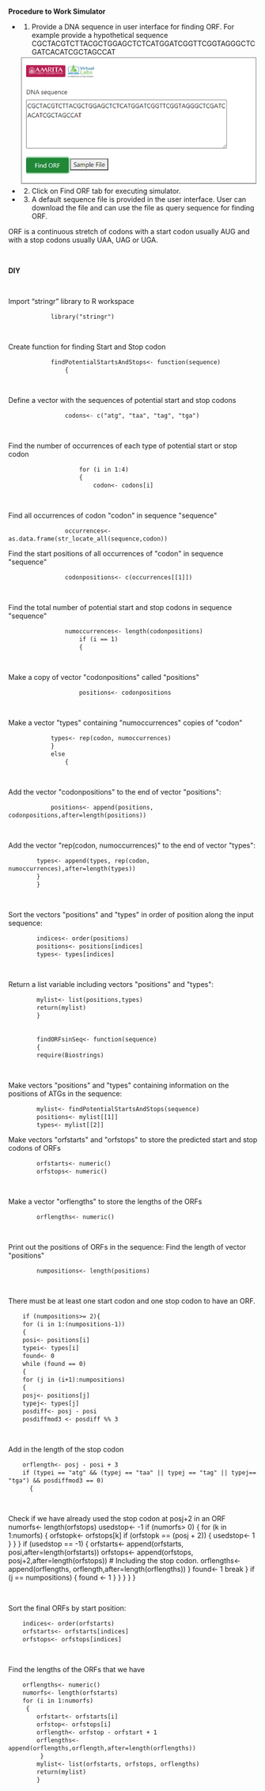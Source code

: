 
**Procedure to Work Simulator**
 

* 1.  Provide a DNA sequence in user interface for finding ORF. For example provide a hypothetical sequence 
CGCTACGTCTTACGCTGGAGCTCTCATGGATCGGTTCGGTAGGGCTCGATCACATCGCTAGCCAT 

    <center><img src="images/4.png" title="" /></center>

* 2.	Click on Find ORF tab for executing simulator.

* 3.	A default sequence file is provided in the user interface. User can download the file and can use the file as query sequence for finding ORF.


ORF is a continuous stretch of codons with a start codon usually AUG and with a stop codons usually UAA, UAG or UGA.


&ensp;

**DIY**

&ensp;

Import “stringr” library to R workspace

                library("stringr")


&nbsp;

Create function for finding Start and Stop codon

                findPotentialStartsAndStops<- function(sequence)
                    {

&nbsp;

Define a vector with the sequences of potential start and stop codons

                    codons<- c("atg", "taa", "tag", "tga")
                    
&nbsp;

Find the number of occurrences of each type of potential start or stop codon

                        for (i in 1:4)
                        {   
                            codon<- codons[i]
    
&nbsp;

Find all occurrences of codon "codon" in sequence "sequence"
            
                    occurrences<- as.data.frame(str_locate_all(sequence,codon))

Find the start positions of all occurrences of "codon" in sequence "sequence"

                    codonpositions<- c(occurrences[[1]])
 
&nbsp;

Find the total number of potential start and stop codons in sequence "sequence"
        
                    numoccurrences<- length(codonpositions)
                        if (i == 1)
                        {
      

&nbsp;

Make a copy of vector "codonpositions" called "positions"
    
                        positions<- codonpositions
      
&nbsp;

Make a vector "types" containing "numoccurrences" copies of "codon"

                types<- rep(codon, numoccurrences)
                }
                else
                    {
      

&nbsp;

Add the vector "codonpositions" to the end of vector "positions":

                positions<- append(positions, codonpositions,after=length(positions))
      

&nbsp;

Add the vector "rep(codon, numoccurrences)" to the end of vector "types":
    
            types<- append(types, rep(codon, numoccurrences),after=length(types))
            }
            }


&nbsp;

Sort the vectors "positions" and "types" in order of position along the input sequence:

            indices<- order(positions)
            positions<- positions[indices]
            types<- types[indices]
  

&nbsp;

Return a list variable including vectors "positions" and "types":

            mylist<- list(positions,types)
            return(mylist)
            }


            findORFsinSeq<- function(sequence)
            {
            require(Biostrings)

  

&nbsp;

Make vectors "positions" and "types" containing information on the positions of ATGs in the sequence:

            mylist<- findPotentialStartsAndStops(sequence)
            positions<- mylist[[1]]
            types<- mylist[[2]]


Make vectors "orfstarts" and "orfstops" to store the predicted start and stop codons of ORFs
    
            orfstarts<- numeric()
            orfstops<- numeric()


&nbsp;

Make a vector "orflengths" to store the lengths of the ORFs

            orflengths<- numeric()
  
&nbsp;

Print out the positions of ORFs in the sequence:
Find the length of vector "positions"

            numpositions<- length(positions)



&nbsp;

There must be at least one start codon and one stop codon to have an ORF.

        if (numpositions>= 2){
        for (i in 1:(numpositions-1))
        {
        posi<- positions[i]
        typei<- types[i]
        found<- 0
        while (found == 0)
        {   
        for (j in (i+1):numpositions)
        {
        posj<- positions[j]
        typej<- types[j]
        posdiff<- posj - posi
        posdiffmod3 <- posdiff %% 3
          


&nbsp;

Add in the length of the stop codon

        orflength<- posj - posi + 3
        if (typei == "atg" && (typej == "taa" || typej == "tag" || typej== "tga") && posdiffmod3 == 0)
          {
        
        

&nbsp;

Check if we have already used the stop codon at posj+2 in an ORF
        numorfs<- length(orfstops)
        usedstop<- -1
        if (numorfs> 0)
            {
        for (k in 1:numorfs)
              {
        orfstopk<- orfstops[k]
        if (orfstopk == (posj + 2)) { usedstop<- 1 }
              }
            }
        if (usedstop == -1)
            {
        orfstarts<- append(orfstarts, posi,after=length(orfstarts))
        orfstops<- append(orfstops, posj+2,after=length(orfstops)) # Including the stop codon.
        orflengths<- append(orflengths, orflength,after=length(orflengths))
            }
        found<- 1
        break
          }
        if (j == numpositions) { found <- 1 }
        }
        }
        }
        } 
 
&nbsp;

Sort the final ORFs by start position:

        indices<- order(orfstarts)
        orfstarts<- orfstarts[indices]
        orfstops<- orfstops[indices]


&nbsp;

Find the lengths of the ORFs that we have

        orflengths<- numeric()
        numorfs<- length(orfstarts)
        for (i in 1:numorfs)
         {
            orfstart<- orfstarts[i]
            orfstop<- orfstops[i]
            orflength<- orfstop - orfstart + 1
            orflengths<- append(orflengths,orflength,after=length(orflengths))
             }
            mylist<- list(orfstarts, orfstops, orflengths)
            return(mylist)
            }


